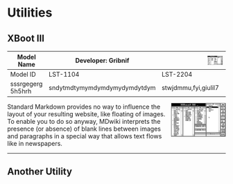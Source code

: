 Utilities
===========
XBoot III
--------

|Model Name|Developer: Gribnif|<img src="images/XBoot/XbootIII.png" width=25% align=right>|
|---|---|---|
|Model ID  |LST-1104|LST-2204|
|sssrgegerg 5h5hrh |sndytmdtymymdymdymydymdytdym|stwjdmmu,fyi,giulil7|


<img src="images/XBoot/XbootIII.png" width=25% align=right>

Standard Markdown provides no way to influence the layout of your resulting website, like floating of images. To enable you to do so anyway, MDwiki interprets the presence (or absence) of blank lines between images and paragraphs in a special way that allows text flows like in newspapers.

- - - -

Another Utility
--------
